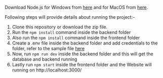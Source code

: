 Download Node.js for Windows from <a href="https://nodejs.org/dist/v16.17.1/node-v16.17.1-x86.msi">here</a> and for MacOS from <a href="https://nodejs.org/dist/v16.17.1/node-v16.17.1.pkg">here</a>.

Following steps will provide details about running the project:-

1) Clone this repository or download the zip file.
2) Run the ```npm install``` command inside the backend folder
3) Also run the ```npm install``` command inside the frontend folder
4) Create a .env file inside the backend folder and add credentials to the folder, refer to the sample file <a href="https://github.com/SE-Fall-2024-Team-53/SE-Project-Recipe-Recommender/blob/master/backend/.env.sample">here</a>
5) Now, run ```npm run dev``` inside the backend folder and this will get the database and backend running
6) Lastly run ```npm start``` inside the frontend folder and the Website will running on http://localhost:3000/
